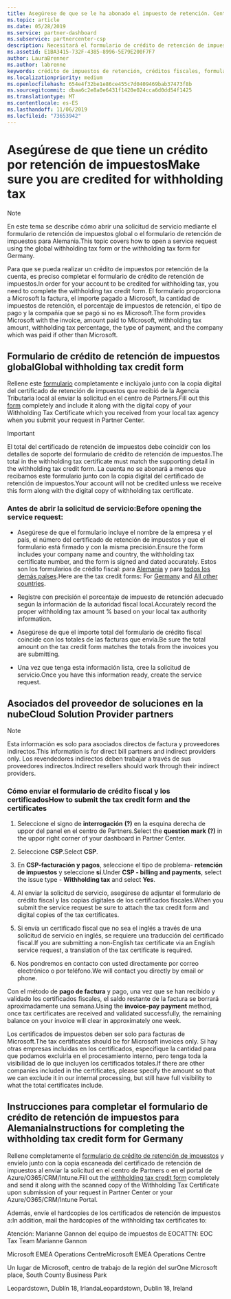 ```yaml
---
title: Asegúrese de que se le ha abonado el impuesto de retención. Centro de Partners
ms.topic: article
ms.date: 05/28/2019
ms.service: partner-dashboard
ms.subservice: partnercenter-csp
description: Necesitará el formulario de crédito de retención de impuestos y el certificado de retención de impuestos para abrir una solicitud de servicio.
ms.assetid: E1BA3415-732F-4385-8996-5E79E200F7F7
author: LauraBrenner
ms.author: labrenne
keywords: crédito de impuestos de retención, créditos fiscales, formulario de crédito fiscal alemana, crédito fiscal de formulario
ms.localizationpriority: medium
ms.openlocfilehash: 654e4f32be1e86ce455c7d0409469bab37473f8b
ms.sourcegitcommit: dbaa6c2e8a0e6431f1420e024cca6d0dd54f1425
ms.translationtype: MT
ms.contentlocale: es-ES
ms.lasthandoff: 11/06/2019
ms.locfileid: "73653942"
---
```

# <a name="make-sure-you-are-credited-for-withholding-tax"></a><span data-ttu-id="76e35-104">Asegúrese de que tiene un crédito por retención de impuestos</span><span class="sxs-lookup"><span data-stu-id="76e35-104">Make sure you are credited for withholding tax</span></span>

>[!Note]
><span data-ttu-id="76e35-105">En este tema se describe cómo abrir una solicitud de servicio mediante el formulario de retención de impuestos global o el formulario de retención de impuestos para Alemania.</span><span class="sxs-lookup"><span data-stu-id="76e35-105">This topic covers how to open a service request using the global withholding tax form or the withholding tax form for Germany.</span></span>

<span data-ttu-id="76e35-106">Para que se pueda realizar un crédito de impuestos por retención de la cuenta, es preciso completar el formulario de crédito de retención de impuestos.</span><span class="sxs-lookup"><span data-stu-id="76e35-106">In order for your account to be credited for withholding tax, you need to complete the withholding tax credit form.</span></span> <span data-ttu-id="76e35-107">El formulario proporciona a Microsoft la factura, el importe pagado a Microsoft, la cantidad de impuestos de retención, el porcentaje de impuestos de retención, el tipo de pago y la compañía que se pagó si no es Microsoft.</span><span class="sxs-lookup"><span data-stu-id="76e35-107">The form provides Microsoft with the invoice, amount paid to Microsoft, withholding tax amount, withholding tax percentage, the type of payment, and the company which was paid if other than Microsoft.</span></span>  

## <a name="global-withholding-tax-credit-form"></a><span data-ttu-id="76e35-108">Formulario de crédito de retención de impuestos global</span><span class="sxs-lookup"><span data-stu-id="76e35-108">Global withholding tax credit form</span></span>

<span data-ttu-id="76e35-109">Rellene este [formulario](https://query.prod.cms.rt.microsoft.com/cms/api/am/binary/RE30311) completamente e inclúyalo junto con la copia digital del certificado de retención de impuestos que recibió de la Agencia Tributaria local al enviar la solicitud en el centro de Partners.</span><span class="sxs-lookup"><span data-stu-id="76e35-109">Fill out this [form](https://query.prod.cms.rt.microsoft.com/cms/api/am/binary/RE30311) completely and include it along with the digital copy of your Withholding Tax Certificate which you received from your local tax agency when you submit your request in Partner Center.</span></span>
>[!IMPORTANT]
><span data-ttu-id="76e35-110">El total del certificado de retención de impuestos debe coincidir con los detalles de soporte del formulario de crédito de retención de impuestos.</span><span class="sxs-lookup"><span data-stu-id="76e35-110">The total in the withholding tax certificate must match the supporting detail in the withholding tax credit form.</span></span> <span data-ttu-id="76e35-111">La cuenta no se abonará a menos que recibamos este formulario junto con la copia digital del certificado de retención de impuestos.</span><span class="sxs-lookup"><span data-stu-id="76e35-111">Your account will not be credited unless we receive this form along with the digital copy of withholding tax certificate.</span></span>

### <a name="before-opening-the-service-request"></a><span data-ttu-id="76e35-112">Antes de abrir la solicitud de servicio:</span><span class="sxs-lookup"><span data-stu-id="76e35-112">Before opening the service request:</span></span>

- <span data-ttu-id="76e35-113">Asegúrese de que el formulario incluye el nombre de la empresa y el país, el número del certificado de retención de impuestos y que el formulario está firmado y con la misma precisión.</span><span class="sxs-lookup"><span data-stu-id="76e35-113">Ensure the form includes your company name and country, the withholding tax certificate number, and the form is signed and dated accurately.</span></span> <span data-ttu-id="76e35-114">Estos son los formularios de crédito fiscal: para [Alemania](https://query.prod.cms.rt.microsoft.com/cms/api/am/binary/RE305Lo) y para [todos los demás países](https://query.prod.cms.rt.microsoft.com/cms/api/am/binary/RE30311).</span><span class="sxs-lookup"><span data-stu-id="76e35-114">Here are the tax credit forms: For [Germany](https://query.prod.cms.rt.microsoft.com/cms/api/am/binary/RE305Lo) and [All other countries](https://query.prod.cms.rt.microsoft.com/cms/api/am/binary/RE30311).</span></span>

- <span data-ttu-id="76e35-115">Registre con precisión el porcentaje de impuesto de retención adecuado según la información de la autoridad fiscal local.</span><span class="sxs-lookup"><span data-stu-id="76e35-115">Accurately record the proper withholding tax amount % based on your local tax authority information.</span></span>

- <span data-ttu-id="76e35-116">Asegúrese de que el importe total del formulario de crédito fiscal coincide con los totales de las facturas que envía.</span><span class="sxs-lookup"><span data-stu-id="76e35-116">Be sure the total amount on the tax credit form matches the totals from the invoices you are submitting.</span></span> 

- <span data-ttu-id="76e35-117">Una vez que tenga esta información lista, cree la solicitud de servicio.</span><span class="sxs-lookup"><span data-stu-id="76e35-117">Once you have this information ready, create the service request.</span></span>

## <a name="cloud-solution-provider-partners"></a><span data-ttu-id="76e35-118">Asociados del proveedor de soluciones en la nube</span><span class="sxs-lookup"><span data-stu-id="76e35-118">Cloud Solution Provider partners</span></span>

>[!Note]
><span data-ttu-id="76e35-119">Esta información es solo para asociados directos de factura y proveedores indirectos.</span><span class="sxs-lookup"><span data-stu-id="76e35-119">This information is for direct bill partners and indirect providers only.</span></span> <span data-ttu-id="76e35-120">Los revendedores indirectos deben trabajar a través de sus proveedores indirectos.</span><span class="sxs-lookup"><span data-stu-id="76e35-120">Indirect resellers should work through their indirect providers.</span></span>

### <a name="how-to-submit-the-tax-credit-form-and-the-certificates"></a><span data-ttu-id="76e35-121">Cómo enviar el formulario de crédito fiscal y los certificados</span><span class="sxs-lookup"><span data-stu-id="76e35-121">How to submit the tax credit form and the certificates</span></span>

1. <span data-ttu-id="76e35-122">Seleccione el signo de **interrogación** **(?)** en la esquina derecha de uppor del panel en el centro de Partners.</span><span class="sxs-lookup"><span data-stu-id="76e35-122">Select the **question mark** **(?)** in the uppor right corner of your dashboard in Partner Center.</span></span>

2. <span data-ttu-id="76e35-123">Seleccione **CSP**.</span><span class="sxs-lookup"><span data-stu-id="76e35-123">Select **CSP**.</span></span>

3. <span data-ttu-id="76e35-124">En **CSP-facturación y pagos**, seleccione el tipo de problema- **retención de impuestos** y seleccione **sí**.</span><span class="sxs-lookup"><span data-stu-id="76e35-124">Under **CSP - billing and payments**, select the issue type - **Withholding tax** and select **Yes**.</span></span> 

4. <span data-ttu-id="76e35-125">Al enviar la solicitud de servicio, asegúrese de adjuntar el formulario de crédito fiscal y las copias digitales de los certificados fiscales.</span><span class="sxs-lookup"><span data-stu-id="76e35-125">When you submit the service request be sure to attach the tax credit form and digital copies of the tax certificates.</span></span>

5. <span data-ttu-id="76e35-126">Si envía un certificado fiscal que no sea el inglés a través de una solicitud de servicio en inglés, se requiere una traducción del certificado fiscal.</span><span class="sxs-lookup"><span data-stu-id="76e35-126">If you are submitting a non-English tax certificate via an English service request, a translation of the tax certificate is required.</span></span>

6. <span data-ttu-id="76e35-127">Nos pondremos en contacto con usted directamente por correo electrónico o por teléfono.</span><span class="sxs-lookup"><span data-stu-id="76e35-127">We will contact you directly by email or phone.</span></span>

<span data-ttu-id="76e35-128">Con el método de **pago de factura** y pago, una vez que se han recibido y validado los certificados fiscales, el saldo restante de la factura se borrará aproximadamente una semana.</span><span class="sxs-lookup"><span data-stu-id="76e35-128">Using the **invoice-pay payment** method, once tax certificates are received and validated successfully, the remaining balance on your invoice will clear in approximately one week.</span></span> 

<span data-ttu-id="76e35-129">Los certificados de impuestos deben ser solo para facturas de Microsoft.</span><span class="sxs-lookup"><span data-stu-id="76e35-129">The tax certificates should be for Microsoft invoices only.</span></span> <span data-ttu-id="76e35-130">Si hay otras empresas incluidas en los certificados, especifique la cantidad para que podamos excluirla en el procesamiento interno, pero tenga toda la visibilidad de lo que incluyen los certificados totales.</span><span class="sxs-lookup"><span data-stu-id="76e35-130">If there are other companies included in the certificates, please specify the amount so that we can exclude it in our internal processing, but still have full visibility to what the total certificates include.</span></span> 

## <a name="instructions-for-completing-the-withholding-tax-credit-form-for-germany"></a><span data-ttu-id="76e35-131">Instrucciones para completar el formulario de crédito de retención de impuestos para Alemania</span><span class="sxs-lookup"><span data-stu-id="76e35-131">Instructions for completing the withholding tax credit form for Germany</span></span>

<span data-ttu-id="76e35-132">Rellene completamente el [formulario de crédito de retención de impuestos](https://query.prod.cms.rt.microsoft.com/cms/api/am/binary/RE305Lo) y envíelo junto con la copia escaneada del certificado de retención de impuestos al enviar la solicitud en el centro de Partners o en el portal de Azure/O365/CRM/Intune.</span><span class="sxs-lookup"><span data-stu-id="76e35-132">Fill out the [withholding tax credit form](https://query.prod.cms.rt.microsoft.com/cms/api/am/binary/RE305Lo) completely and send it along with the scanned copy of the Withholding Tax Certificate upon submission of your request in Partner Center or your Azure/O365/CRM/Intune Portal.</span></span> 

<span data-ttu-id="76e35-133">Además, envíe el hardcopies de los certificados de retención de impuestos a:</span><span class="sxs-lookup"><span data-stu-id="76e35-133">In addition, mail the hardcopies of the withholding tax certificates to:</span></span>

<span data-ttu-id="76e35-134">Atención: Marianne Gannon del equipo de impuestos de EOC</span><span class="sxs-lookup"><span data-stu-id="76e35-134">ATTN: EOC Tax Team Marianne Gannon</span></span>

<span data-ttu-id="76e35-135">Microsoft EMEA Operations Centre</span><span class="sxs-lookup"><span data-stu-id="76e35-135">Microsoft EMEA Operations Centre</span></span>

<span data-ttu-id="76e35-136">Un lugar de Microsoft, centro de trabajo de la región del sur</span><span class="sxs-lookup"><span data-stu-id="76e35-136">One Microsoft place, South County Business Park</span></span>

<span data-ttu-id="76e35-137">Leopardstown, Dublín 18, Irlanda</span><span class="sxs-lookup"><span data-stu-id="76e35-137">Leopardstown, Dublin 18, Ireland</span></span>
